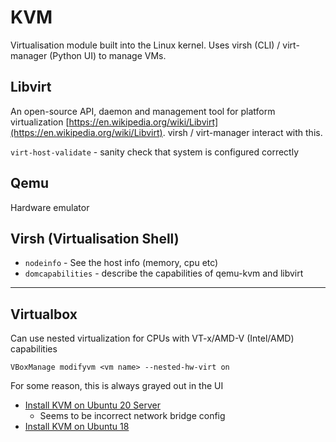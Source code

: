 KVM
===

Virtualisation module built into the Linux kernel. Uses virsh (CLI) / virt-manager (Python UI) to manage VMs.

Libvirt
-------

An open-source API, daemon and management tool for platform virtualization [https://en.wikipedia.org/wiki/Libvirt](https://en.wikipedia.org/wiki/Libvirt). virsh / virt-manager interact with this.

`virt-host-validate` - sanity check that system is configured correctly

Qemu
----

Hardware emulator

Virsh (Virtualisation Shell)
----------------------------

-	`nodeinfo` - See the host info (memory, cpu etc)
-	`domcapabilities` - describe the capabilities of qemu-kvm and libvirt

---

Virtualbox
----------

Can use nested virtualization for CPUs with VT-x/AMD-V (Intel/AMD) capabilities

```
VBoxManage modifyvm <vm name> --nested-hw-virt on
```

For some reason, this is always grayed out in the UI

-	[Install KVM on Ubuntu 20 Server](https://computingforgeeks.com/install-kvm-hypervisor-on-ubuntu-focal-fossa/)
	-	Seems to be incorrect network bridge config
-	[Install KVM on Ubuntu 18](https://www.linuxtechi.com/install-configure-kvm-ubuntu-18-04-server/)
